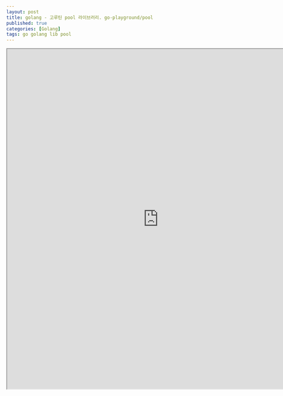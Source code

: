 ```yaml
---
layout: post
title: golang - 고루틴 pool 라이브러리. go-playground/pool
published: true
categories: [Golang]
tags: go golang lib pool
---
```

<iframe width="800" height="900" src="https://docs.google.com/document/d/e/2PACX-1vQF7U5gDm1CM8FIJEHNh6Tr2mC3nvD51Dmdz__PrJm56EavsUh-sbBdP-rWxf5h_hsNphzh01GTL-GP/pub?embedded=true"></iframe>    
  